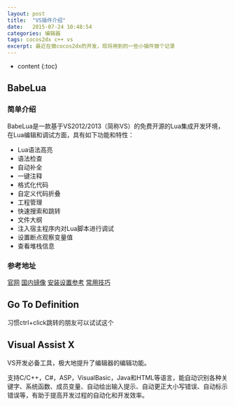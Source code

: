 ```yaml
---
layout: post
title:  "VS插件介绍"
date:   2015-07-24 10:48:54
categories: 编辑器
tags: cocos2dx c++ vs
excerpt: 最近在做cocos2dx的开发，现将用到的一些小插件做个记录
---
```


* content
{:toc}

## BabeLua

### 简单介绍
BabeLua是一款基于VS2012/2013（简称VS）的免费开源的Lua集成开发环境，在Lua编辑和调试方面，具有如下功能和特性：
- Lua语法高亮
- 语法检查
- 自动补全
- 一键注释
- 格式化代码
- 自定义代码折叠
- 工程管理
- 快速搜索和跳转
- 文件大纲
- 注入宿主程序内对Lua脚本进行调试
- 设置断点观察变量值
- 查看堆栈信息

### 参考地址
[官网](https://babelua.codeplex.com)
[国内镜像](http://pan.baidu.com/s/1sjmC169 )
[安装设置参考](http://www.cocoachina.com/bbs/read.php?tid=205043)
[常用技巧](http://blog.csdn.net/babestudio/article/details/27226477)

## Go To Definition

习惯ctrl+click跳转的朋友可以试试这个

## Visual Assist X

VS开发必备工具，极大地提升了编辑器的编辑功能。

支持C/C++，C#，ASP，VisualBasic，Java和HTML等语言，能自动识别各种关键字、系统函数、成员变量、自动给出输入提示、自动更正大小写错误、自动标示错误等，有助于提高开发过程的自动化和开发效率。
